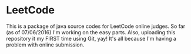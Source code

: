 # LeetCode
This is a package of java source codes for LeetCode online judges. So far (as of 07/06/2016) I'm working on the easy parts.
Also, uploading this repository it my FIRST time using Git, yay! It's all because I'm having a problem with online submission.
